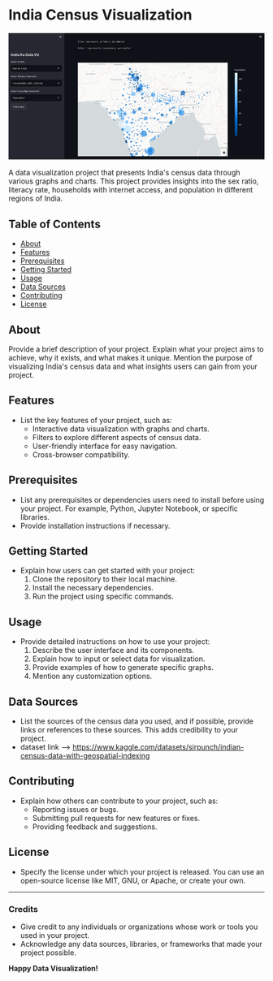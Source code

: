 # India Census Visualization
![India Census Visualization](https://github.com/Sandip2512/India-census-Visualization/blob/61450dda77457b78b3dfe5ef376a1c0b076020ed/India%20Census%20Visualization%20image.png)

A data visualization project that presents India's census data through various graphs and charts. This project provides insights into the sex ratio, literacy rate, households with internet access, and population in different regions of India.

## Table of Contents
- [About](#about)
- [Features](#features)
- [Prerequisites](#prerequisites)
- [Getting Started](#getting-started)
- [Usage](#usage)
- [Data Sources](#data-sources)
- [Contributing](#contributing)
- [License](#license)

## About
Provide a brief description of your project. Explain what your project aims to achieve, why it exists, and what makes it unique. Mention the purpose of visualizing India's census data and what insights users can gain from your project.

## Features
- List the key features of your project, such as:
  - Interactive data visualization with graphs and charts.
  - Filters to explore different aspects of census data.
  - User-friendly interface for easy navigation.
  - Cross-browser compatibility.

## Prerequisites
- List any prerequisites or dependencies users need to install before using your project. For example, Python, Jupyter Notebook, or specific libraries.
- Provide installation instructions if necessary.

## Getting Started
- Explain how users can get started with your project:
  1. Clone the repository to their local machine.
  2. Install the necessary dependencies.
  3. Run the project using specific commands.

## Usage
- Provide detailed instructions on how to use your project:
  1. Describe the user interface and its components.
  2. Explain how to input or select data for visualization.
  3. Provide examples of how to generate specific graphs.
  4. Mention any customization options.

## Data Sources
- List the sources of the census data you used, and if possible, provide links or references to these sources. This adds credibility to your project.
- dataset link --> https://www.kaggle.com/datasets/sirpunch/indian-census-data-with-geospatial-indexing
## Contributing
- Explain how others can contribute to your project, such as:
  - Reporting issues or bugs.
  - Submitting pull requests for new features or fixes.
  - Providing feedback and suggestions.

## License
- Specify the license under which your project is released. You can use an open-source license like MIT, GNU, or Apache, or create your own.

---

### Credits
- Give credit to any individuals or organizations whose work or tools you used in your project.
- Acknowledge any data sources, libraries, or frameworks that made your project possible.
  

**Happy Data Visualization!**

